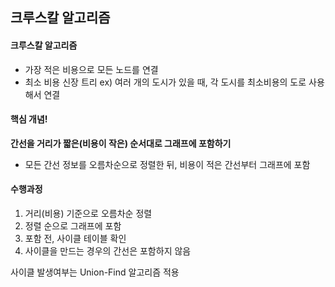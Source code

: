 크루스칼 알고리즘
----------------
#### 크루스칼 알고리즘
- 가장 적은 비용으로 모든 노드를 연결
- 최소 비용 신장 트리
ex) 여러 개의 도시가 있을 때, 각 도시를 최소비용의 도로 사용해서 연결 

#### 핵심 개념!
**간선을 거리가 짧은(비용이 작은) 순서대로 그래프에 포함하기**
- 모든 간선 정보를 오름차순으로 정렬한 뒤, 비용이 적은 간선부터 그래프에 포함

#### 수행과정
1. 거리(비용) 기준으로 오름차순 정렬
2. 정렬 순으로 그래프에 포함
3. 포함 전, 사이클 테이블 확인
4. 사이클을 만드는 경우의 간선은 포함하지 않음

사이클 발생여부는 Union-Find 알고리즘 적용
